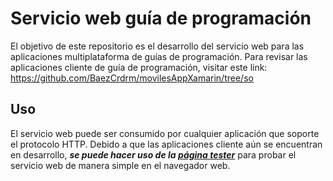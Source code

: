 # Servicio web guía de programación
El objetivo de este repositorio es el desarrollo del servicio web para las aplicaciones multiplataforma de guías de programación.
Para revisar las aplicaciones cliente de guía de programación, visitar este link: https://github.com/BaezCrdrm/movilesAppXamarin/tree/so

## Uso
El servicio web puede ser consumido por cualquier aplicación que soporte el protocolo HTTP.
Debido a que las aplicaciones cliente aún se encuentran en desarrollo, ***se puede hacer uso de la [página tester](http://18.221.160.127/guide-ws/service/tester/)*** para probar el servicio web de manera simple en el navegador web.
